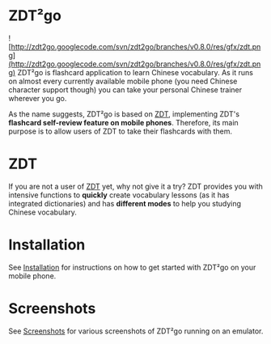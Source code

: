 # ZDT²go #
![http://zdt2go.googlecode.com/svn/zdt2go/branches/v0.8.0/res/gfx/zdt.png](http://zdt2go.googlecode.com/svn/zdt2go/branches/v0.8.0/res/gfx/zdt.png) ZDT²go is flashcard application to learn Chinese vocabulary. As it runs on almost every currently available mobile phone (you need Chinese character support though) you can take your personal Chinese trainer wherever you go.

As the name suggests, ZDT²go is based on [ZDT](http://zdt.sourceforge.net/), implementing ZDT's **flashcard self-review feature on mobile phones**. Therefore, its main purpose is to allow users of ZDT to take their flashcards with them.

# ZDT #
If you are not a user of [ZDT](http://zdt.sourceforge.net/) yet, why not give it a try? ZDT provides you with intensive functions to **quickly** create vocabulary lessons (as it has integrated dictionaries) and has **different modes** to help you studying Chinese vocabulary.

# Installation #
See [Installation](Installation.md) for instructions on how to get started with ZDT²go on your mobile phone.

# Screenshots #
See [Screenshots](Screenshots.md) for various screenshots of ZDT²go running on an emulator.